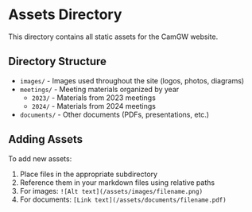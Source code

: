 # Assets Directory

This directory contains all static assets for the CamGW website.

## Directory Structure

- `images/` - Images used throughout the site (logos, photos, diagrams)
- `meetings/` - Meeting materials organized by year
  - `2023/` - Materials from 2023 meetings
  - `2024/` - Materials from 2024 meetings
- `documents/` - Other documents (PDFs, presentations, etc.)

## Adding Assets

To add new assets:
1. Place files in the appropriate subdirectory
2. Reference them in your markdown files using relative paths
3. For images: `![Alt text](/assets/images/filename.png)`
4. For documents: `[Link text](/assets/documents/filename.pdf)`
